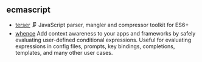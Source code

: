 ## ecmascript

- [terser](https://github.com/terser/terser) 🗜 JavaScript parser, mangler and compressor toolkit for ES6+
- [whence](https://github.com/jonschlinkert/whence) Add context awareness to your apps and frameworks by safely evaluating user-defined conditional expressions. Useful for evaluating expressions in config files, prompts, key bindings, completions, templates, and many other user cases.